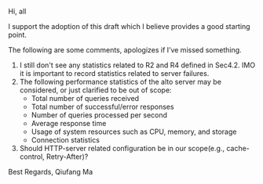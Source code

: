 Hi, all

I support the adoption of this draft which I believe provides a good starting point.

The following are some comments, apologizes if I’ve missed something.

1. I still don't see any statistics related to R2 and R4 defined in Sec4.2. IMO it is important to record statistics related to server failures.
2. The following performance statistics of the alto server may be considered, or just clarified to be out of scope:
    - Total number of queries received
    - Total number of successful/error responses
    - Number of queries processed per second
    - Average response time
    - Usage of system resources such as CPU, memory, and storage
    - Connection statistics
3. Should HTTP-server related configuration be in our scope(e.g., cache-control, Retry-After)?
 
Best Regards,
Qiufang Ma